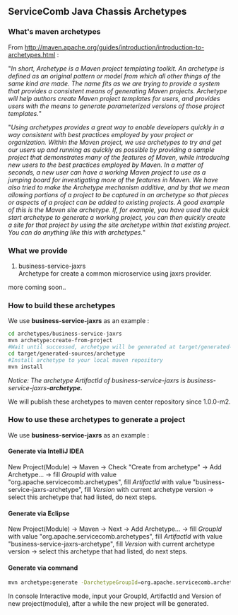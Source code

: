 ## ServiceComb Java Chassis Archetypes
### What's maven archetypes
From http://maven.apache.org/guides/introduction/introduction-to-archetypes.html :

"*In short, Archetype is a Maven project templating toolkit. An archetype is defined as an original pattern or model from which all other things of the same kind are made. The name fits as we are trying to provide a system that provides a consistent means of generating Maven projects. Archetype will help authors create Maven project templates for users, and provides users with the means to generate parameterized versions of those project templates.*"

"*Using archetypes provides a great way to enable developers quickly in a way consistent with best practices employed by your project or organization. Within the Maven project, we use archetypes to try and get our users up and running as quickly as possible by providing a sample project that demonstrates many of the features of Maven, while introducing new users to the best practices employed by Maven. In a matter of seconds, a new user can have a working Maven project to use as a jumping board for investigating more of the features in Maven. We have also tried to make the Archetype mechanism additive, and by that we mean allowing portions of a project to be captured in an archetype so that pieces or aspects of a project can be added to existing projects. A good example of this is the Maven site archetype. If, for example, you have used the quick start archetype to generate a working project, you can then quickly create a site for that project by using the site archetype within that existing project. You can do anything like this with archetypes.*"

### What we provide
1. business-service-jaxrs  
  Archetype for create a common microservice using jaxrs provider.

more coming soon.. 

### How to build these archetypes
We use **business-service-jaxrs** as an example :
```bash
cd archetypes/business-service-jaxrs
mvn archetype:create-from-project
#Wait until successed, archetype will be generated at target/generated-sources/archetype
cd target/generated-sources/archetype
#Install archetype to your local maven repository
mvn install
```
*Notice: The archetype ArtifactId of business-service-jaxrs is business-service-jaxrs-**archetype.***

We will publish these archetypes to maven center repository since 1.0.0-m2.

### How to use these archetypes to generate a project
We use **business-service-jaxrs** as an example :
#### Generate via IntelliJ IDEA  
New Project(Module) -> Maven -> Check "Create from archetype" -> Add Archetype... -> fill *GroupId* with value "org.apache.servicecomb.archetypes", fill *ArtifactId* with value "business-service-jaxrs-archetype", fill *Version* with current archetype version -> select this archetype that had listed, do next steps.

#### Generate via Eclipse  
New Project(Module) -> Maven -> Next -> Add Archetype... -> fill *GroupId* with value "org.apache.servicecomb.archetypes", fill *ArtifactId* with value "business-service-jaxrs-archetype", fill *Version* with current archetype version -> select this archetype that had listed, do next steps.

#### Generate via command
```bash
mvn archetype:generate -DarchetypeGroupId=org.apache.servicecomb.archetypes -DarchetypeArtifactId=business-service-jaxrs-archetype -DarchetypeVersion=${archetype-version}
```
In console Interactive mode, input your GroupId, ArtifactId and Version of new project(module), after a while the new project will be generated.
